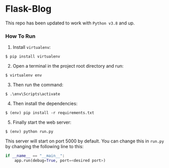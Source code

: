# Flask-Blog

This repo has been updated to work with `Python v3.8` and up.

### How To Run
1. Install `virtualenv`:
```
$ pip install virtualenv
```

2. Open a terminal in the project root directory and run:
```
$ virtualenv env
```

3. Then run the command:
```
$ .\env\Scripts\activate
```

4. Then install the dependencies:
```
$ (env) pip install -r requirements.txt
```

5. Finally start the web server:
```
$ (env) python run.py
```

This server will start on port 5000 by default. You can change this in `run.py` by changing the following line to this:

```python
if __name__ == "__main__":
    app.run(debug=True, port=<desired port>)
```
